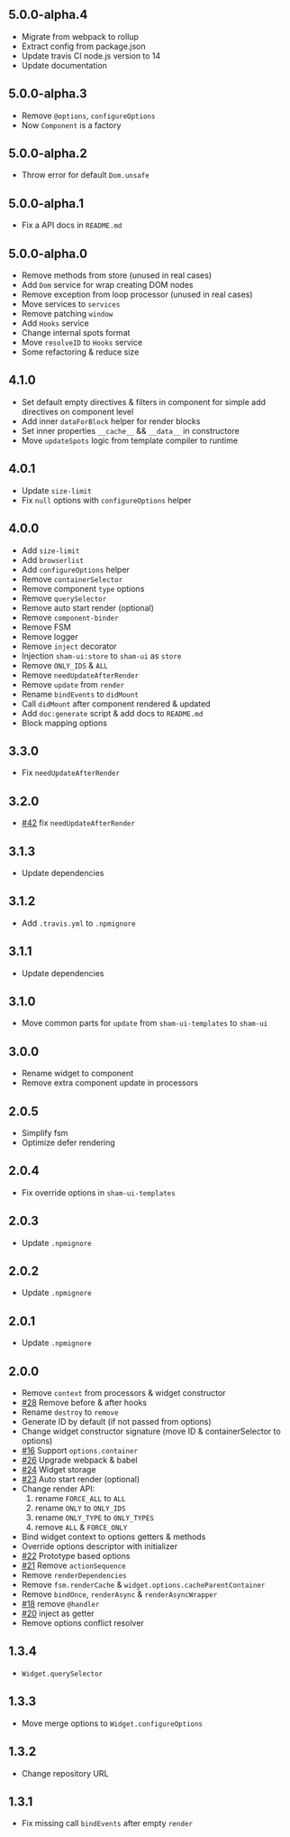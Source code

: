 ## 5.0.0-alpha.4
* Migrate from webpack to rollup
* Extract config from package.json
* Update travis CI node.js version to 14
* Update documentation

## 5.0.0-alpha.3
* Remove `@options`, `configureOptions`
* Now `Component` is a factory

## 5.0.0-alpha.2
* Throw error for default `Dom.unsafe`

## 5.0.0-alpha.1
* Fix a API docs in `README.md`

## 5.0.0-alpha.0
* Remove methods from store (unused in real cases)
* Add `Dom` service for wrap creating DOM nodes
* Remove exception from loop processor (unused in real cases)
* Move services to `services`
* Remove patching `window`
* Add `Hooks` service
* Change internal spots format
* Move `resolveID` to `Hooks` service
* Some refactoring & reduce size

## 4.1.0
* Set default empty directives & filters in component for simple add directives on component level
* Add inner `dataForBlock` helper for render blocks
* Set inner properties `__cache__` && `__data__` in constructore
* Move `updateSpots` logic from template compiler to runtime 

## 4.0.1
* Update `size-limit`
* Fix `null` options with `configureOptions` helper

## 4.0.0
* Add `size-limit`
* Add `browserlist`
* Add `configureOptions` helper
* Remove `containerSelector` 
* Remove component `type` options
* Remove `querySelector`
* Remove auto start render (optional)
* Remove `component-binder`
* Remove FSM
* Remove logger
* Remove `inject` decorator
* Injection `sham-ui:store` to `sham-ui` as `store`
* Remove `ONLY_IDS` & `ALL`
* Remove `needUpdateAfterRender`
* Remove `update` from `render`
* Rename `bindEvents` to `didMount`
* Call `didMount` after component rendered & updated
* Add `doc:generate` script & add docs to `README.md`
* Block mapping options

## 3.3.0
* Fix `needUpdateAfterRender`

## 3.2.0
* [#42](https://github.com/sham-ui/sham-ui/issues/16) fix `needUpdateAfterRender`

## 3.1.3
* Update dependencies

## 3.1.2
* Add `.travis.yml` to `.npmignore` 

## 3.1.1
* Update dependencies

## 3.1.0
* Move common parts for `update` from `sham-ui-templates` to `sham-ui` 

## 3.0.0
* Rename widget to component
* Remove extra component update in processors

## 2.0.5
* Simplify fsm 
* Optimize defer rendering

## 2.0.4
* Fix override options in `sham-ui-templates`

## 2.0.3
* Update `.npmignore`

## 2.0.2
* Update `.npmignore`

## 2.0.1
* Update `.npmignore`

## 2.0.0
* Remove `context` from processors & widget constructor 
* [#28](https://github.com/sham-ui/sham-ui/issues/28) Remove before & after hooks
* Rename `destroy` to `remove`
* Generate ID by default (if not passed from options) 
* Change widget constructor signature (move ID & containerSelector to options)
* [#16](https://github.com/sham-ui/sham-ui/issues/16) Support `options.container`
* [#26](https://github.com/sham-ui/sham-ui/issues/26) Upgrade webpack & babel
* [#24](https://github.com/sham-ui/sham-ui/issues/25) Widget storage
* [#23](https://github.com/sham-ui/sham-ui/issues/23) Auto start render (optional)
* Change render API: 
    1) rename `FORCE_ALL` to `ALL`
    2) rename `ONLY` to `ONLY_IDS`
    3) rename `ONLY_TYPE` to `ONLY_TYPES`
    4) remove `ALL` & `FORCE_ONLY`
* Bind widget context to options getters & methods
* Override options descriptor with initializer
* [#22](https://github.com/sham-ui/sham-ui/issues/22) Prototype based options 
* [#21](https://github.com/sham-ui/sham-ui/issues/21) Remove `actionSequence` 
* Remove `renderDependencies`
* Remove `fsm.renderCache` & `widget.options.cacheParentContainer` 
* Remove `bindOnce`, `renderAsync` & `renderAsyncWrapper`
* [#18](https://github.com/sham-ui/sham-ui/issues/18) remove `@handler`
* [#20](https://github.com/sham-ui/sham-ui/issues/20) inject as getter
* Remove options conflict resolver

## 1.3.4
* `Widget.querySelector`

## 1.3.3
* Move merge options to `Widget.configureOptions`

## 1.3.2
* Change repository URL

## 1.3.1
* Fix missing call `bindEvents` after empty `render`
